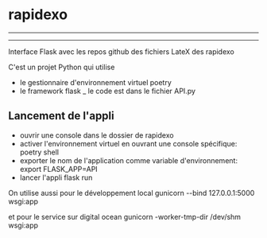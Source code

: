 # rapidexo 
---------------
---------------

Interface Flask avec les repos github des fichiers LateX des rapidexo

C'est un projet Python qui utilise 

- le gestionnaire d'environnement virtuel poetry
- le framework flask 
_ le code est dans le fichier API.py

Lancement de l'appli
--------------------

- ouvrir une console dans le dossier de rapidexo
- activer l'environnement virtuel en ouvrant une console spécifique:
        poetry shell
- exporter le nom de l'application comme variable d'environnement:
        export FLASK_APP=API
- lancer l'appli
        flask run

On utilise aussi pour le développement local
gunicorn --bind 127.0.0.1:5000 wsgi:app

et pour le service sur digital ocean
gunicorn -worker-tmp-dir /dev/shm wsgi:app
